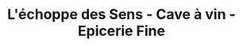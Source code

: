 ---
title: "L'échoppe des Sens - Cave à vin - Epicerie Fine"
url: /eysines/lechoppe-des-sens-cave-a-vin-epicerie-fine/
shop: vin
---